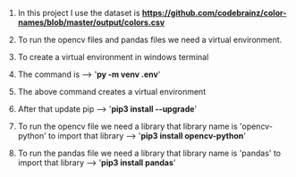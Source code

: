 1. In this project I use the dataset is **https://github.com/codebrainz/color-names/blob/master/output/colors.csv**

2. To run the opencv files and pandas files we need a virtual environment.

3. To create a virtual environment in windows terminal

4. The command is --> '**py -m venv .env**'

5. The above command creates a virtual environment

6. After that update pip --> '**pip3 install --upgrade**'

7. To run the opencv file we need a library that library name is 'opencv-python' to import that library --> '**pip3 install opencv-python**'

8. To run the pandas file we need a library that library name is 'pandas' to import that library --> '**pip3 install pandas**'
